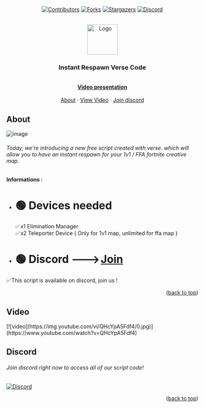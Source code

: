 
<a name="readme-top"></a>

<div align="center">
  
[![Contributors][contributors-shield]][contributors-url]
[![Forks][forks-shield]][forks-url]
[![Stargazers][stars-shield]][stars-url]
[![Discord][discord-shield]][discord-url]

</div>



<!-- PROJECT LOGO -->
<br />
<div align="center">
  <a href="https://github.com/Kixov/robux-recharge-page">
    <img src="https://imgur.com/qMoM56E.png" alt="Logo" width="80" height="80">
  </a>

  <h3 align="center">Instant Respawn Verse Code</h3>

  <p align="center">
    <br />
    <a href="#video"><strong>Video presentation</strong></a>
    <br />
    <br />
    <a href="#About">About</a>
    ·
    <a href="#video">View Video</a>
    ·
    <a href="#discord">Join discord</a>
  </p>
</div>







<!-- ABOUT THE PROJECT -->
## About

![image](https://imgur.com/pqBpMhz.jpg)
<h6 name="About" id="About">Today, we're introducing a new free script created with verse. which will allow you to have an instant respawn for your 1v1 / FFA fortnite creative map.</h6>


<strong> Informations :  </strong>
  * <h1>🟢 Devices needed</h1>
    ✅ x1 Elimination Manager <br>
    ✅ x2 Teleporter Device ( Only for 1v1 map, unlimited for ffa map )<br>

  * <h1> 🟢 Discord  ---> <a href="https://discord.gg/9cTTAnFMr3">Join</a> </h1>
  ✅ This script is available on discord, join us ! <br>


<p align="right">(<a href="#readme-top">back to top</a>)</p>






## Video

<div name="video">
  [![video](https://img.youtube.com/vi/QHcYpA5Fdf4/0.jpg)](https://www.youtube.com/watch?v=QHcYpA5Fdf4)
</div>





<!-- USAGE EXAMPLES -->
## Discord
<div name="discord"></div>
<h6>Join discord right now to access all of our script code!</h6>
  
  [![Discord][discord-shield]][discord-url]


<p align="right">(<a href="#readme-top">back to top</a>)</p>







<!-- MARKDOWN LINKS & IMAGES -->
<!-- https://www.markdownguide.org/basic-syntax/#reference-style-links -->
[contributors-shield]: https://img.shields.io/github/contributors/othneildrew/Best-README-Template.svg?style=for-the-badge
[contributors-url]: https://github.com/Kixov/robux-recharge-page/graphs/contributors
[forks-shield]: https://img.shields.io/github/forks/othneildrew/Best-README-Template.svg?style=for-the-badge
[forks-url]: https://github.com/Kixov/robux-recharge-page/network/members
[stars-shield]: https://img.shields.io/github/stars/othneildrew/Best-README-Template.svg?style=for-the-badge
[stars-url]: https://github.com/Kixov/robux-recharge-page/stargazers
[discord-shield]: https://img.shields.io/badge/Discord-8A2BE2?style=for-the-badge&logo=discord&logoColor=fff&color=555
[discord-url]: https://discord.gg/9cTTAnFMr3
[js-shield]: https://img.shields.io/badge/JavaScript-8A2BE2?style=for-the-badge&logo=javascript&logoColor=fff&color=yellow
[js-url]: https://developer.mozilla.org/en-US/docs/Web/JavaScript
[html-shield]: https://img.shields.io/badge/HTML-8A2BE2?style=for-the-badge&logo=html5&logoColor=fff&color=orange
[html-url]: https://developer.mozilla.org/en-US/docs/Web/HTML
[css-shield]: https://img.shields.io/badge/CSS-8A2BE2?style=for-the-badge&logo=css3&logoColor=fff&color=blue
[css-url]: https://developer.mozilla.org/en/docs/Web/CSS
[Bootstrap.com]: https://img.shields.io/badge/Bootstrap-563D7C?style=for-the-badge&logo=bootstrap&logoColor=white
[Bootstrap-url]: https://getbootstrap.com
[buy-shield]: https://img.shields.io/badge/Buy-8A2BE2?style=for-the-badge&logo=shopify&logoColor=fff&color=darkgreen
[buy-url]: https://discord.gg/EGJsk4yb9P



